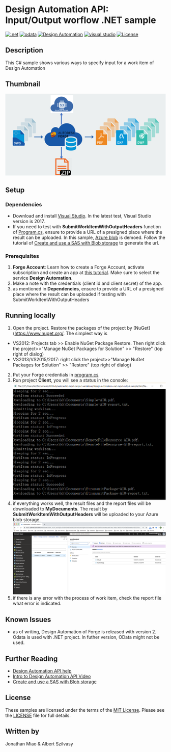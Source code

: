 # Design Automation API: Input/Output worflow .NET sample

[![.net](https://img.shields.io/badge/.net-4.5-green.svg)](http://www.microsoft.com/en-us/download/details.aspx?id=30653)
[![odata](https://img.shields.io/badge/odata-4.0-yellow.svg)](http://www.odata.org/documentation/)
[![Design Automation](https://img.shields.io/badge/Design%20Automation-v2-green.svg)](http://developer.autodesk.com/)
[![visual studio](https://img.shields.io/badge/visual%20studio-2015%2F2017-yellowgreen.svg)](https://www.visualstudio.com/)
[![License](http://img.shields.io/:license-mit-red.svg)](http://opensource.org/licenses/MIT)

## Description
This C# sample shows various ways to specify input for a work item of Design Automation

## Thumbnail
![thumbnail](/thumbnail.png) 

## Setup

### Dependencies 
* Download and install [Visual Studio](https://visualstudio.microsoft.com/downloads/). In the latest test, Visual Studio version is 2017.
* If you need to test with **SubmitWorkItemWithOutputHeaders** function of [Program.cs](Program.cs), ensure to provide a URL of a presigned place where the result can be uploaded. In this sample, [Azure blob](https://azure.microsoft.com/en-us/services/storage/blobs/) is demoed. Follow the tutorial of [Create and use a SAS with Blob storage](https://docs.microsoft.com/en-us/azure/storage/blobs/storage-dotnet-shared-access-signature-part-2) to generate the url.
      

### Prerequisites
1. **Forge Account**: Learn how to create a Forge Account, activate subscription and create an app at [this tutorial](http://learnforge.autodesk.io/#/account/). Make sure to select the service **Design Automation**.
2. Make a note with the credentials (client id and client secret) of the app. 
3. as mentioned in **Dependencies**, ensure to provide a URL of a presigned place where the result can be uploaded if testing with SubmitWorkItemWithOutputHeaders

## Running locally  

1. Open the project. Restore the packages of the project by [NuGet](https://www.nuget.org/. The simplest way is
  * VS2012: Projects tab >> Enable NuGet Package Restore. Then right click the project>>"Manage NuGet Packages for Solution" >> "Restore" (top right of dialog)
  * VS2013/VS2015/2017:  right click the project>>"Manage NuGet Packages for Solution" >> "Restore" (top right of dialog)
2. Put your Forge credentials in [program.cs](./Program.cs) 
3. Run project **Client**, you will see a status in the console:
![thumbnail](help/console.png)
4. if everything works well,  the result files and the report files will be downloaded to **MyDocuments**. The result by **SubmitWorkItemWithOutputHeaders** will be uploaded to your Azure blob storage.
![thumbnail](help/azure.png) 
6. if there is any error with the process of work item, check the report file what error is indicated. 

## Known Issues
* as of writing, Design Automation of Forge is released with version 2. Odata is used with .NET project. In futher version, OData might not be used. 


## Further Reading 
* [Design Automation API help](https://forge.autodesk.com/en/docs/design-automation/v2/developers_guide/overview/)
* [ Intro to Design Automation API Video](https://www.youtube.com/watch?v=GWsJM344CJE&t=107s)
* [Create and use a SAS with Blob storage](https://docs.microsoft.com/en-us/azure/storage/blobs/storage-dotnet-shared-access-signature-part-2) 

## License

These samples are licensed under the terms of the [MIT License](http://opensource.org/licenses/MIT). Please see the [LICENSE](LICENSE) file for full details.

## Written by 

Jonathan Miao & Albert Szilvasy
